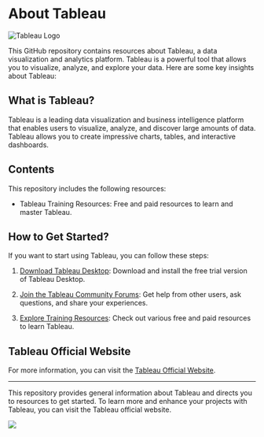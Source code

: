 # About Tableau

![Tableau Logo](https://github.com/huseyincenik/tableau/assets/127469334/27692066-d470-48e9-8ccd-8f744b092d3f)


This GitHub repository contains resources about Tableau, a data visualization and analytics platform. Tableau is a powerful tool that allows you to visualize, analyze, and explore your data. Here are some key insights about Tableau:

## What is Tableau?

Tableau is a leading data visualization and business intelligence platform that enables users to visualize, analyze, and discover large amounts of data. Tableau allows you to create impressive charts, tables, and interactive dashboards.

## Contents

This repository includes the following resources:

- Tableau Training Resources: Free and paid resources to learn and master Tableau.


## How to Get Started?

If you want to start using Tableau, you can follow these steps:

1. [Download Tableau Desktop](https://www.tableau.com/trial/download-tableau): Download and install the free trial version of Tableau Desktop.

2. [Join the Tableau Community Forums](https://community.tableau.com/welcome): Get help from other users, ask questions, and share your experiences.

3. [Explore Training Resources](https://www.tableau.com/learn/training): Check out various free and paid resources to learn Tableau.

## Tableau Official Website

For more information, you can visit the [Tableau Official Website](https://www.tableau.com/).





---

This repository provides general information about Tableau and directs you to resources to get started. To learn more and enhance your projects with Tableau, you can visit the Tableau official website.



[![](https://visitcount.itsvg.in/api?id=huseyincenik.tableau&label=Visiter%20Count&color=10&icon=9&pretty=false)](https://visitcount.itsvg.in)


